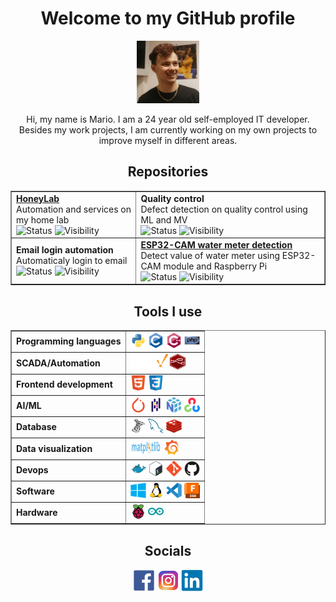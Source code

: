 <div align='center'>
    <div class='heading'>
        <h1>
            Welcome to my GitHub profile
        </h1>
        <img src='./icons/marioqqq.jpg' alt='Profile picture' width='100px;'/>
        <p>Hi, my name is Mario. I am a 24 year old self-employed IT developer. Besides my work projects, I am currently working on my own projects to improve myself in different areas.</p>
    </div>
    <div class='repositories'>
        <h2>
            Repositories
        </h2>
        <table border='1'>
            <tr>
                <td>
                    <a href='https://github.com/marioqqq/HoneyLab'><b>HoneyLab</b></a><br>
                    Automation and services on my home lab<br>
                    <img src='https://img.shields.io/badge/Status-Maintaining-purple' alt='Status'>
                    <img src='https://img.shields.io/badge/Visibility-Public-gree' alt='Visibility'>
                </td>
                <td>
                    <b>Quality control</b><br>
                    Defect detection on quality control using ML and MV<br>
                    <img src='https://img.shields.io/badge/Status-Done-blue' alt='Status'>
                    <img src='https://img.shields.io/badge/Visibility-Private-red' alt='Visibility'>
                </td>
            </tr>
            <tr>
                <td>
                    <b>Email login automation</b><br>
                    Automaticaly login to email<br>
                    <img src='https://img.shields.io/badge/Status-Done-blue' alt='Status'>
                    <img src='https://img.shields.io/badge/Visibility-Private-red' alt='Visibility'>
                </td>
                <td>
                    <a href='https://github.com/marioqqq/ESP32-CAM-water-meter-detection'><b>ESP32-CAM water meter detection</b></a><br>
                    Detect value of water meter using ESP32-CAM module and Raspberry Pi<br>
                    <img src='https://img.shields.io/badge/Status-Done-blue' alt='Status'>
                    <img src='https://img.shields.io/badge/Visibility-Public-gree' alt='Visibility'>
                </td>
            </tr>
        </table>
    </div>
    <div class = 'additional info'>
        <h2>
            Tools I use
        </h2>
        <table border='1'>
            <tr>
                <td>
                    <b>Programming languages</b><br>
                </td>
                <td>
                    <img src='./icons/python.svg' alt='python' width='25' height='25'/>
                    <img src='./icons/c.svg' alt='c' width='25' height='25'/>
                    <img src='./icons/cplusplus.svg' alt='c++' width='25' height='25'/>
                    <img src='./icons/php.svg' alt='php' width='25' height='25'/>
                </td>
            </tr>
            <tr>
                <td>
                    <b>SCADA/Automation</b><br>
                </td>
                <td>
                    <img src='./icons/ignition.png' alt='ignition' width='60' height='25'/>
                    <img src='./icons/nodered.png' alt='node-red' width='25' height='25'/>
                </td>
            </tr>
            <tr>
                <td>
                    <b>Frontend development</b>
                </td>
                <td>
                    <img src='./icons/html5.svg' alt='html5' width='25' height='25'/>
                    <img src='./icons/css3.svg' alt='css3' width='25' height='25'/>
                </td>
            </tr>
            <tr>
                <td>
                    <b>AI/ML</b>
                </td>
                <td>
                    <img src='./icons/pytorch.svg' alt='pytorch' width='25' height='25'/>
                    <img src='./icons/pandas.svg' alt='pandas' width='25' height='25'/>
                    <img src='./icons/numpy.svg' alt='numpy' width='25' height='25'/>
                    <img src='./icons/opencv.svg' alt='opencv' width='25' height='25'/>
                </td>
            </tr>
            <tr>
                <td>
                    <b>Database</b>
                </td>
                <td>
                    <img src='./icons/mssql.svg' alt='mssql' width='25' height='25'/>
                    <img src='./icons/mysql.svg' alt='mysql' width='25' height='25'/>
                    <img src='./icons/redis.svg' alt='redis' width='25' height='25'/>
                </td>
            </tr>
            <tr>
                <td>
                    <b>Data visualization</b>
                </td>
                <td>
                    <img src='./icons/matplotlib.svg' alt='matplotlib' width='50' height='25'>
                    <img src='./icons/grafana.svg' alt='grafana' width='25' height='25'/>
                </td>
            </tr>
            <tr>
                <td>
                    <b>Devops</b>
                </td>
                <td>
                    <img src='./icons/docker.svg' alt='docker' width='25' height='25'/>
                    <img src='./icons/bash.svg' alt='bash' width='25' height='25'/>
                    <img src='./icons/git.svg' alt='git' width='25' height='25'/>
                    <img src='./icons/github.svg' alt='github' width='25' height='25'/>
                </td>
            </tr>
            <tr>
                <td>
                    <b>Software</b>
                </td>
                <td>
                    <img src='./icons/windows.svg' alt='windows' width='25' height='25'/>
                    <img src='./icons/linux.svg' alt='linux' width='25' height='25'/>
                    <img src='./icons/vscode.svg' alt='vscode' width='25' height='25'/>
                    <img src='./icons/fusion360.png' alt='fusion360' width='25' height='25'/>
                </td>
            </tr>
            <tr>
                <td>
                    <b>Hardware</b>
                </td>
                <td>
                    <img src='./icons/raspberrypi.svg' alt='raspberrypi' width='25' height='25'/>
                    <img src='./icons/arduino.svg' alt='arduino' width='25' height='25'/>
                </td>
        </table>
    </div>
    <div class='socials'>
        <h2>
            Socials
        </h2>
        <a href='https://www.facebook.com/mario.michalik.3/'><img height='35' width='35' src='./icons/facebook.svg' alt='facebook'/></a>
        <a href='https://www.instagram.com/marioqqqb2x2/'><img height='35' width='35' src='./icons/instagram.svg' alt='instagram'/></a>
        <a href='https://www.linkedin.com/in/mario-michalik-110a06243'><img height='35' width='35' src='./icons/linkedin.svg' alt='linkedin'/></i></a>
    </div>
</div>